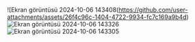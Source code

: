 ![Ekran görüntüsü 2024-10-06 143408(https://github.com/user-attachments/assets/26f4c96c-1404-4722-9934-fc7c169a9b4d)
![Ekran görüntüsü 2024-10-06 143326](https://github.com/user-attachments/assets/85aa1f1e-8065-4f57-bea9-9fe97f9826c3)
![Ekran görüntüsü 2024-10-06 143305](https://github.com/user-attachments/assets/57e048ac-dbe9-4bec-a594-cb54974a4be4)
